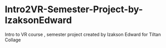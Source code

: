 # Intro2VR-Semester-Project-by-IzaksonEdward
Intro to VR course , semester project created by Izakson Edward for Tiltan Collage
